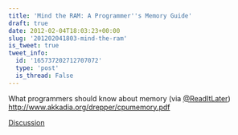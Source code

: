 ```yaml
---
title: 'Mind the RAM: A Programmer''s Memory Guide'
draft: true
date: 2012-02-04T18:03:23+00:00
slug: '201202041803-mind-the-ram'
is_tweet: true
tweet_info:
  id: '165737202712707072'
  type: 'post'
  is_thread: False
---
```




What programmers should know about memory (via [@ReadItLater](https://x.com/ReadItLater)) <http://www.akkadia.org/drepper/cpumemory.pdf>

[Discussion](https://x.com/sytelus/status/165737202712707072)
